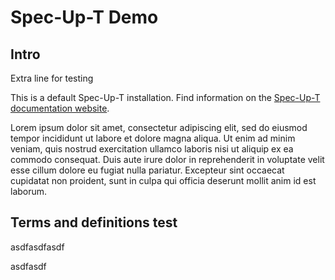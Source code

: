 # Spec-Up-T Demo

## Intro

Extra line for testing

This is a default Spec-Up-T installation. Find information on the [Spec-Up-T documentation website](https://blockchainbird.github.io/spec-up-t-website/).

Lorem ipsum dolor sit amet, consectetur adipiscing elit, sed do eiusmod tempor incididunt ut labore et dolore magna aliqua. Ut enim ad minim veniam, quis nostrud exercitation ullamco laboris nisi ut aliquip ex ea commodo consequat. Duis aute irure dolor in reprehenderit in voluptate velit esse cillum dolore eu fugiat nulla pariatur. Excepteur sint occaecat cupidatat non proident, sunt in culpa qui officia deserunt mollit anim id est laborum.

## Terms and definitions test

asdfasdfasdf


asdfasdf
